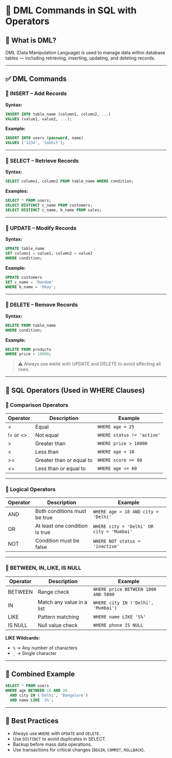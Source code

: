 
# 📘 DML Commands in SQL with Operators

## 🔹 What is DML?
DML (Data Manipulation Language) is used to manage data within database tables — including retrieving, inserting, updating, and deleting records.

---

## ✅ DML Commands

### 🔸 INSERT – Add Records
**Syntax:**
```sql
INSERT INTO table_name (column1, column2, ...)
VALUES (value1, value2, ...);
```
**Example:**
```sql
INSERT INTO users (password, name)
VALUES ('1234', 'Sobhit');
```

---

### 🔸 SELECT – Retrieve Records
**Syntax:**
```sql
SELECT column1, column2 FROM table_name WHERE condition;
```
**Examples:**
```sql
SELECT * FROM users;
SELECT DISTINCT c_name FROM customers;
SELECT DISTINCT c_name, b_name FROM sales;
```

---

### 🔸 UPDATE – Modify Records
**Syntax:**
```sql
UPDATE table_name
SET column1 = value1, column2 = value2
WHERE condition;
```
**Example:**
```sql
UPDATE customers
SET c_name = 'Random'
WHERE b_name = 'Okay';
```

---

### 🔸 DELETE – Remove Records
**Syntax:**
```sql
DELETE FROM table_name
WHERE condition;
```
**Example:**
```sql
DELETE FROM products
WHERE price > 10000;
```

> ⚠️ Always use `WHERE` with UPDATE and DELETE to avoid affecting all rows.

---

## 🔹 SQL Operators (Used in WHERE Clauses)

### 🔸 Comparison Operators
| Operator | Description              | Example                        |
|----------|--------------------------|--------------------------------|
| =        | Equal                    | `WHERE age = 25`               |
| != or <> | Not equal                | `WHERE status != 'active'`     |
| >        | Greater than             | `WHERE price > 10000`          |
| <        | Less than                | `WHERE age < 18`               |
| >=       | Greater than or equal to | `WHERE score >= 80`            |
| <=       | Less than or equal to    | `WHERE age <= 60`              |

---

### 🔸 Logical Operators
| Operator | Description                       | Example                                      |
|----------|-----------------------------------|----------------------------------------------|
| AND      | Both conditions must be true      | `WHERE age > 18 AND city = 'Delhi'`          |
| OR       | At least one condition is true    | `WHERE city = 'Delhi' OR city = 'Mumbai'`    |
| NOT      | Condition must be false           | `WHERE NOT status = 'inactive'`              |

---

### 🔸 BETWEEN, IN, LIKE, IS NULL
| Operator  | Description                       | Example                                     |
|-----------|-----------------------------------|---------------------------------------------|
| BETWEEN   | Range check                       | `WHERE price BETWEEN 1000 AND 5000`         |
| IN        | Match any value in a list         | `WHERE city IN ('Delhi', 'Mumbai')`         |
| LIKE      | Pattern matching                  | `WHERE name LIKE 'S%'`                      |
| IS NULL   | Null value check                  | `WHERE phone IS NULL`                       |

**LIKE Wildcards:**
- `%` → Any number of characters  
- `_` → Single character

---

## 🧠 Combined Example
```sql
SELECT * FROM users
WHERE age BETWEEN 18 AND 30
  AND city IN ('Delhi', 'Bangalore')
  AND name LIKE 'S%';
```

---

## 🔐 Best Practices
- Always use `WHERE` with `UPDATE` and `DELETE`.
- Use `DISTINCT` to avoid duplicates in SELECT.
- Backup before mass data operations.
- Use transactions for critical changes (`BEGIN`, `COMMIT`, `ROLLBACK`).
